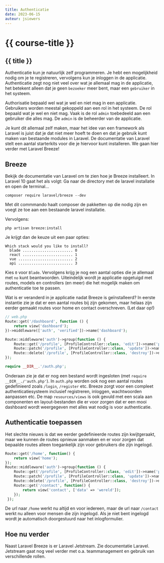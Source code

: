 ```yaml
---
title: Authenticatie
date: 2023-06-15
auteur: jsiewers
---
```


# {{ course-title }}

## {{ title }}

Authenticatie kun je natuurlijk zelf programmeren. Je hebt een mogelijkheid nodig om je te registreren, vervolgens kun je inloggen in de applicatie. Authenticatie zegt nog niet veel over wat je allemaal mag in de applicatie, het betekent alleen dat je geen `bezoeker` meer bent, maar een `gebruiker` in het systeem. 

Authorisatie bepaald wel wat je wel en niet mag in een applicatie. Gebruikers worden meestal gekoppeld aan een rol in het systeem. De rol bepaald wat je wel en niet mag.
Vaak is de rol `admin` toebedeeld aan een gebruiker die alles mag. De `admin` is de beheerder van de applicatie.

Je kunt dit allemaal zelf maken, maar het idee van een framework als Laravel is juist dat je dat niet meer hoeft te doen en dat je gebruik kunt maken van bestaande modules in Laravel. De documentatie van Laravel stelt een aantal starterkits voor die je hiervoor kunt installeren. We gaan hier verder met Laravel Breeze!

## Breeze
Bekijk de documentatie van Laravel om te zien hoe je Breeze installeert. In Laravel 10 gaat het als volgt:
Ga naar de directory met de laravel installatie en open de terminal...
```shell
composer require laravel/breeze --dev
```
Met dit commmando haalt composer de pakketten op die nodig zijn en voegt ze toe aan een bestaande laravel installatie.

Vervolgens:
```shell
php artisan breeze:install
```
Je krijgt dan de keuze uit een paar opties:
```shell
Which stack would you like to install?
  blade ....................... 0  
  react ....................... 1  
  vue ......................... 2  
  api ......................... 3  
```
Kies `0` voor `Blade`. Vervolgens krijg je nog een aantal opties die je allemaal met `no` kunt beantwoorden. Uiteindelijk wordt je applicatie opgetuigd met routes, models en controllers (en meer) die het mogelijk maken om authenticatie toe te passen.

Wat is er veranderd in je applicatie nadat Breeze is geïnstalleerd? 
In eerste instantie zie je dat er een aantal routes bij zijn gekomen, maar helaas zijn eerder gemaakt routes voor home en contact overschreven. (Let daar op!)
``` php
// web.php
Route::get('/dashboard', function () {
    return view('dashboard');
})->middleware(['auth', 'verified'])->name('dashboard');

Route::middleware('auth')->group(function () {
    Route::get('/profile', [ProfileController::class, 'edit'])->name('profile.edit');
    Route::patch('/profile', [ProfileController::class, 'update'])->name('profile.update');
    Route::delete('/profile', [ProfileController::class, 'destroy'])->name('profile.destroy');
});

require __DIR__.'/auth.php';
```
Onderaan zie je dat er nog een bestand wordt ingesloten (met `require __DIR__./'auth.php'`).
In `auth.php` worden ook nog een aantal routes gedefinieerd zoals `/login`, `/register` etc.
Breeze zorgt voor een compleet authenticatiesysteem inclusief registreren, inloggen, wachtwoorden aanpassen etc.
De map `resources/views` is ook gevuld met een scala aan componenten en layout-bestanden die er voor zorgen dat er een mooi dashboard wordt weergegeven met alles wat nodig is voor authenticatie.

## Authenticatie toepassen
Het slechte nieuws is dat we eerder gedefinieerde routes zijn kwijtgeraakt, maar we kunnen de routes opnieuw aanmaken en er voor zorgen dat bepaalde routes alleen toegankelijk zijn voor gebruikers die zijn ingelogd.

``` php
Route::get('/home', function() {
    return view('home');
});
Route::middleware('auth')->group(function () {
    Route::get('/profile', [ProfileController::class, 'edit'])->name('profile.edit');
    Route::patch('/profile', [ProfileController::class, 'update'])->name('profile.update');
    Route::delete('/profile', [ProfileController::class, 'destroy'])->name('profile.destroy');
    Route::get('/contact', function() {
        return view('contact', ['data' => 'wereld']);
    });
 });

```

De url naar `/home` werkt nu altijd en voor iedereen, maar de url naar `/contact` werkt nu alleen voor mensen die zijn ingelogd. Als je niet bent ingelogd wordt je automatisch doorgestuurd naar het inlogformulier.

## Hoe nu verder
Naast Laravel Breeze is er Laravel Jetstream. Zie documentatie Laravel. Jetstream gaat nog veel verder met o.a. teammanagement en gebruik van verschillende rollen.